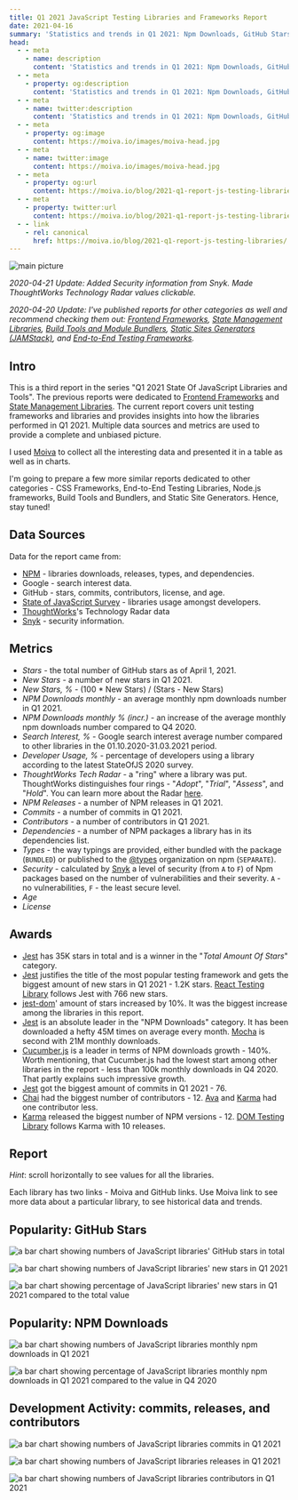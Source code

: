 ```yaml
---
title: Q1 2021 JavaScript Testing Libraries and Frameworks Report
date: 2021-04-16
summary: 'Statistics and trends in Q1 2021: Npm Downloads, GitHub Stars, Google Trends, Releases, and more. Is Jest still a thing? What is the state of Enzyme? Find the answers in this report.'
head:
  - - meta
    - name: description
      content: 'Statistics and trends in Q1 2021: Npm Downloads, GitHub Stars, Google Trends, Releases, and more. Is Jest still a thing? What is the state of Enzyme? Find the answers in this report.'
  - - meta
    - property: og:description
      content: 'Statistics and trends in Q1 2021: Npm Downloads, GitHub Stars, Google Trends, Releases, and more. Is Jest still a thing? What is the state of Enzyme? Find the answers in this report.'
  - - meta
    - name: twitter:description
      content: 'Statistics and trends in Q1 2021: Npm Downloads, GitHub Stars, Google Trends, Releases, and more. Is Jest still a thing? What is the state of Enzyme? Find the answers in this report.'
  - - meta
    - property: og:image
      content: https://moiva.io/images/moiva-head.jpg
  - - meta
    - name: twitter:image
      content: https://moiva.io/images/moiva-head.jpg
  - - meta
    - property: og:url
      content: https://moiva.io/blog/2021-q1-report-js-testing-libraries/
  - - meta
    - property: twitter:url
      content: https://moiva.io/blog/2021-q1-report-js-testing-libraries/
  - - link
    - rel: canonical
      href: https://moiva.io/blog/2021-q1-report-js-testing-libraries/
---
```


<script setup>
import Table from './Table.vue';
</script>

![main picture](logo.png)

_2020-04-21 Update: Added Security information from Snyk. Made ThoughtWorks Technology Radar values clickable._

_2020-04-20 Update: I've published reports for other categories as well and recommend checking them out: [Frontend Frameworks](https://moiva.io/blog/2021-q1-state-of-js-frameworks), [State Management Libraries](https://moiva.io/blog/2021-q1-report-state-management), [Build Tools and Module Bundlers](https://moiva.io/blog/2021-q1-report-js-build-tools-bundlers), [Static Sites Generators (JAMStack)](https://moiva.io/blog/2021-q1-report-js-jamstack), and [End-to-End Testing Frameworks](https://moiva.io/blog/2021-q1-report-end-to-end-testing-frameworks)._

## Intro

This is a third report in the series "Q1 2021 State Of JavaScript Libraries and Tools".
The previous reports were dedicated to [Frontend Frameworks](https://moiva.io/blog/2021-q1-state-of-js-frameworks) and [State Management Libraries](https://moiva.io/blog/2021-q1-report-state-management).
The current report covers unit testing frameworks and libraries and provides insights into how the libraries performed in Q1 2021. Multiple data sources and metrics are used to provide a complete and unbiased picture.

I used [Moiva](http://moiva.io/) to collect all the interesting data and presented it in a table as well as in charts.

I'm going to prepare a few more similar reports dedicated to other categories - CSS Frameworks, End-to-End Testing Libraries, Node.js frameworks, Build Tools and Bundlers, and Static Site Generators. Hence, stay tuned!

## Data Sources

Data for the report came from:

- [NPM](https://www.npmjs.com/) - libraries downloads, releases, types, and dependencies.
- Google - search interest data.
- GitHub - stars, commits, contributors, license, and age.
- [State of JavaScript Survey](https://stateofjs.com/) - libraries usage amongst developers.
- [ThoughtWorks](https://www.thoughtworks.com/)'s Technology Radar data
- [Snyk](https://snyk.io/) - security information.

## Metrics

- _Stars_ - the total number of GitHub stars as of April 1, 2021.
- _New Stars_ - a number of new stars in Q1 2021.
- _New Stars, %_ - (100 \* New Stars) / (Stars - New Stars)
- _NPM Downloads monthly_ - an average monthly npm downloads number in Q1 2021.
- _NPM Downloads monthly % (incr.)_ - an increase of the average monthly npm downloads number compared to Q4 2020.
- _Search Interest, %_ - Google search interest average number compared to other libraries in the 01.10.2020-31.03.2021 period.
- _Developer Usage, %_ - percentage of developers using a library according to the latest StateOfJS 2020 survey.
- _ThoughtWorks Tech Radar_ - a "ring" where a library was put. ThoughtWorks distinguishes four rings - "_Adopt_", "_Trial_", "_Assess_", and "_Hold_". You can learn more about the Radar [here](https://www.thoughtworks.com/radar/faq).
- _NPM Releases_ - a number of NPM releases in Q1 2021.
- _Commits_ - a number of commits in Q1 2021.
- _Contributors_ - a number of contributors in Q1 2021.
- _Dependencies_ - a number of NPM packages a library has in its dependencies list.
- _Types_ - the way typings are provided, either bundled with the package (`BUNDLED`) or published to the [@types](https://www.npmjs.com/~types) organization on npm (`SEPARATE`).
- _Security_ - calculated by [Snyk](https://snyk.io/) a level of security (from `A` to `F`) of Npm packages based on the number of vulnerabilities and their severity. `A` - no vulnerabilities, `F` - the least secure level.
- _Age_
- _License_

## Awards

- [Jest](https://github.com/facebook/jest) has 35K stars in total and is a winner in the "_Total Amount Of Stars_" category.
- [Jest](https://github.com/facebook/jest) justifies the title of the most popular testing framework and gets the biggest amount of new stars in Q1 2021 - 1.2K stars. [React Testing Library](https://github.com/testing-library/react-testing-library) follows Jest with 766 new stars.
- [jest-dom](https://github.com/testing-library/jest-dom)' amount of stars increased by 10%. It was the biggest increase among the libraries in this report.
- [Jest](https://github.com/facebook/jest) is an absolute leader in the "NPM Downloads" category. It has been downloaded a hefty 45M times on average every month. [Mocha](https://github.com/mochajs/mocha) is second with 21M monthly downloads.
- [Cucumber.js](https://github.com/cucumber/cucumber-js) is a leader in terms of NPM downloads growth - 140%. Worth mentioning, that Cucumber.js had the lowest start among other libraries in the report - less than 100k monthly downloads in Q4 2020. That partly explains such impressive growth.
- [Jest](https://github.com/facebook/jest) got the biggest amount of commits in Q1 2021 - 76.
- [Chai](https://github.com/chaijs/chai) had the biggest number of contributors - 12. [Ava](https://github.com/avajs/ava) and [Karma](https://github.com/karma-runner/karma) had one contributor less.
- [Karma](https://github.com/karma-runner/karma) released the biggest number of NPM versions - 12. [DOM Testing Library](https://github.com/testing-library/dom-testing-library) follows Karma with 10 releases.

## Report

_Hint_: scroll horizontally to see values for all the libraries.

Each library has two links - Moiva and GitHub links. Use Moiva link to see more data about a particular library, to see historical data and trends.

<Table />

## Popularity: GitHub Stars

![a bar chart showing numbers of JavaScript libraries' GitHub stars in total](stars.png)

<span></span>

![a bar chart showing numbers of JavaScript libraries' new stars in Q1 2021](new-stars.png)

<span></span>

![a bar chart showing percentage of JavaScript libraries' new stars in Q1 2021 compared to the total value](new-stars-percentage.png)

## Popularity: NPM Downloads

![a bar chart showing numbers of JavaScript libraries monthly npm downloads in Q1 2021](npm-downloads.png)

<span></span>

![a bar chart showing percentage of JavaScript libraries monthly npm downloads in Q1 2021 compared to the value in Q4 2020](npm-downloads-percentage.png)

## Development Activity: commits, releases, and contributors

![a bar chart showing numbers of JavaScript libraries commits in Q1 2021](commits.png)

<span></span>

![a bar chart showing numbers of JavaScript libraries releases in Q1 2021](npm-releases.png)

<span></span>

![a bar chart showing numbers of JavaScript libraries contributors in Q1 2021](contributors.png)
